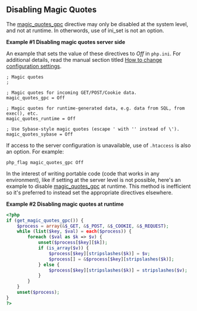 Disabling Magic Quotes
----------------------

The <a href="/info/setup.html#" class="link">magic_quotes_gpc</a>
directive may only be disabled at the system level, and not at runtime.
In otherwords, use of <span class="function">ini\_set</span> is not an
option.

**Example \#1 Disabling magic quotes server side**

An example that sets the value of these directives to *Off* in
`php.ini`. For additional details, read the manual section titled
<a href="/configuration/changes.html" class="link">How to change configuration settings</a>.

    ; Magic quotes
    ;

    ; Magic quotes for incoming GET/POST/Cookie data.
    magic_quotes_gpc = Off

    ; Magic quotes for runtime-generated data, e.g. data from SQL, from exec(), etc.
    magic_quotes_runtime = Off

    ; Use Sybase-style magic quotes (escape ' with '' instead of \').
    magic_quotes_sybase = Off

If access to the server configuration is unavailable, use of `.htaccess`
is also an option. For example:

    php_flag magic_quotes_gpc Off

In the interest of writing portable code (code that works in any
environment), like if setting at the server level is not possible,
here's an example to disable
<a href="/info/setup.html#" class="link">magic_quotes_gpc</a> at
runtime. This method is inefficient so it's preferred to instead set the
appropriate directives elsewhere.

**Example \#2 Disabling magic quotes at runtime**

``` php
<?php
if (get_magic_quotes_gpc()) {
    $process = array(&$_GET, &$_POST, &$_COOKIE, &$_REQUEST);
    while (list($key, $val) = each($process)) {
        foreach ($val as $k => $v) {
            unset($process[$key][$k]);
            if (is_array($v)) {
                $process[$key][stripslashes($k)] = $v;
                $process[] = &$process[$key][stripslashes($k)];
            } else {
                $process[$key][stripslashes($k)] = stripslashes($v);
            }
        }
    }
    unset($process);
}
?>
```
